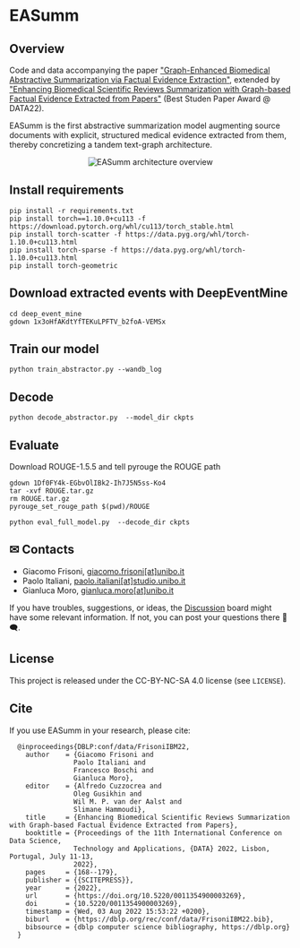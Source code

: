# EASumm


<!-------------------------------------------------------------------------------->

## Overview

Code and data accompanying the paper ["Graph-Enhanced Biomedical Abstractive Summarization via Factual Evidence Extraction"](todo), extended by ["Enhancing Biomedical Scientific Reviews Summarization with Graph-based Factual Evidence Extracted from Papers"](https://www.scitepress.org/PublicationsDetail.aspx?ID=/jornliCVuw=&t=1) (Best Studen Paper Award @ DATA22).

EASumm is the first abstractive summarization model augmenting source documents with explicit, structured medical evidence extracted from them, thereby concretizing a tandem text-graph architecture.

<p align="center">
  <img src="./figures/overview.png" title="EASumm architecture overview" alt="EASumm architecture overview">
</p>

## Install requirements
```
pip install -r requirements.txt
pip install torch==1.10.0+cu113 -f https://download.pytorch.org/whl/cu113/torch_stable.html
pip install torch-scatter -f https://data.pyg.org/whl/torch-1.10.0+cu113.html
pip install torch-sparse -f https://data.pyg.org/whl/torch-1.10.0+cu113.html
pip install torch-geometric
```

## Download extracted events with DeepEventMine
```
cd deep_event_mine
gdown 1x3oHfAKdtYfTEKuLPFTV_b2foA-VEMSx
```

## Train our model
```
python train_abstractor.py --wandb_log
```

## Decode
```
python decode_abstractor.py  --model_dir ckpts
```

## Evaluate 

Download ROUGE-1.5.5 and tell pyrouge the ROUGE path
```
gdown 1Df0FY4k-EGbvOlIBk2-Ih7J5N5ss-Ko4
tar -xvf ROUGE.tar.gz
rm ROUGE.tar.gz
pyrouge_set_rouge_path $(pwd)/ROUGE
```

```
python eval_full_model.py  --decode_dir ckpts 
```

## ✉ Contacts

* Giacomo Frisoni, [giacomo.frisoni[at]unibo.it](mailto:giacomo.frisoni@unibo.it)
* Paolo Italiani, [paolo.italiani[at]studio.unibo.it](mailto:paolo.italiani2@unibo.it)
* Gianluca Moro, [gianluca.moro[at]unibo.it](mailto:gianluca.moro@unibo.it)

If you have troubles, suggestions, or ideas, the [Discussion](https://github.com/disi-unibo-nlp/easumm/discussions) board might have some relevant information. If not, you can post your questions there 💬🗨.


<!-------------------------------------------------------------------------------->

## License

This project is released under the CC-BY-NC-SA 4.0 license (see `LICENSE`).

## Cite

If you use EASumm in your research, please cite:

      @inproceedings{DBLP:conf/data/FrisoniIBM22,
        author    = {Giacomo Frisoni and
                    Paolo Italiani and
                    Francesco Boschi and
                    Gianluca Moro},
        editor    = {Alfredo Cuzzocrea and
                    Oleg Gusikhin and
                    Wil M. P. van der Aalst and
                    Slimane Hammoudi},
        title     = {Enhancing Biomedical Scientific Reviews Summarization with Graph-based Factual Evidence Extracted from Papers},
        booktitle = {Proceedings of the 11th International Conference on Data Science,
                    Technology and Applications, {DATA} 2022, Lisbon, Portugal, July 11-13,
                    2022},
        pages     = {168--179},
        publisher = {{SCITEPRESS}},
        year      = {2022},
        url       = {https://doi.org/10.5220/0011354900003269},
        doi       = {10.5220/0011354900003269},
        timestamp = {Wed, 03 Aug 2022 15:53:22 +0200},
        biburl    = {https://dblp.org/rec/conf/data/FrisoniIBM22.bib},
        bibsource = {dblp computer science bibliography, https://dblp.org}
      }
